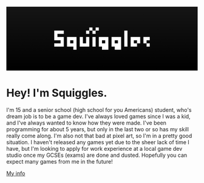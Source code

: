 ![Image](https://github.com/squigglesdev/squigglesdev/raw/main/SquigglesBanner.png)

# Hey! I'm Squiggles. 

I'm 15 and a senior school (high school for you Americans) student, who's dream job is to be a game dev. I've always loved games since I was a kid, and I've always wanted to know how they were made. I've been programming for about 5 years, but only in the last two or so has my skill really come along. I'm also not that bad at pixel art, so I'm in a pretty good situation. I haven't released any games yet due to the sheer lack of time I have, but I'm looking to apply for work experience at a local game dev studio once my GCSEs (exams) are done and dusted. Hopefully you can expect many games from me in the future!

[My info](https://linktr.ee/squigglesdev)
